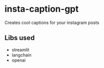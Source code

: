 # insta-caption-gpt
Creates cool captions for your instagram posts

## Libs used
- streamlit
- langchain
- openai
